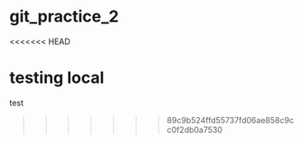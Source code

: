 # git_practice_2

<<<<<<< HEAD



testing local
=======
test
>>>>>>> 89c9b524ffd55737fd06ae858c9cc0f2db0a7530
